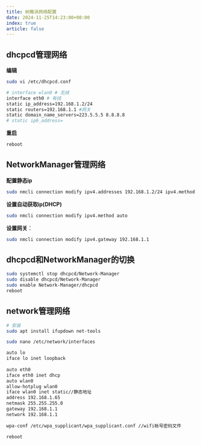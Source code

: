 ```yaml
---
title: 树莓派网络配置
date: 2024-11-25T14:23:00+08:00
index: true
article: false
---
```


## dhcpcd管理网络

**编辑**

```bash
sudo vi /etc/dhcpcd.conf

# interface wlan0 # 无线
interface eth0 # 有线
static ip_address=192.168.1.2/24
static routers=192.168.1.1 #网关
static domain_name_servers=223.5.5.5 8.8.8.8
# static ip6_address=
```

**重启**

```bash
reboot
```

## NetworkManager管理网络

**配置静态ip**

```bash
sudo nmcli connection modify ipv4.addresses 192.168.1.2/24 ipv4.method manual
```

**设置自动获取ip(DHCP)**

```bash
sudo nmcli connection modify ipv4.method auto
```

**设置网关**：

```bash
sudo nmcli connection modify ipv4.gateway 192.168.1.1
```

## dhcpcd和NetworkManager的切换

```bash
sudo systemctl stop dhcpcd/Network-Manager
sudo disable dhcpcd/Network-Manager
sudo enable Network-Manager/dhcpcd
reboot
```

## network管理网络

```bash
# 安装
sudo apt install ifupdown net-tools
```

```bash
sudo nano /etc/network/interfaces
```

```bash
auto lo
iface lo inet loopback
 
auto eth0
iface eth0 inet dhcp
auto wlan0
allow-hotplug wlan0
iface wlan0 inet static//静态地址
address 192.168.1.65
netmask 255.255.255.0
gateway 192.168.1.1
network 192.168.1.1
 
wpa-conf /etc/wpa_supplicant/wpa_supplicant.conf //wifi帐号密码文件
```

```bash
reboot
```
